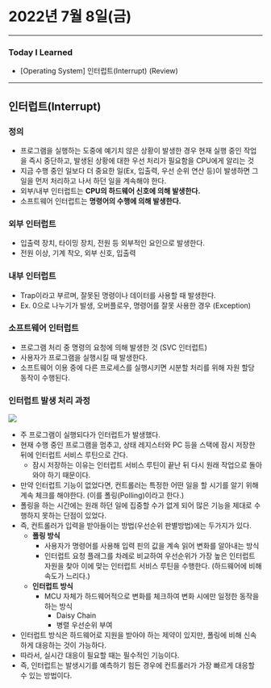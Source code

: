 # 2022년 7월 8일(금)

----

### Today I Learned

- [Operating System] 인터럽트(Interrupt) (Review)

---

## 인터럽트(Interrupt)

### 정의 

- 프로그램을 실행하는 도중에 예기치 않은 상황이 발생한 경우 현재 실행 중인 작업을 즉시 중단하고, 발생된 상황에 대한 우선 처리가 필요함을 CPU에게 알리는 것 
- 지금 수행 중인 일보다 더 중요한 일(Ex, 입출력, 우선 순위 연산 등)이 발생하면 그 일을 먼저 처리하고 나서 하던 일을 계속해야 한다.
- 외부/내부 인터럽트는 **CPU의 하드웨어 신호에 의해 발생한다.**
- 소프트웨어 인터럽트는 **명령어의 수행에 의해 발생한다.**

### 외부 인터럽트 

- 입출력 장치, 타이밍 장치, 전원 등 외부적인 요인으로 발생한다.
- 전원 이상, 기계 착오, 외부 신호, 입출력 

### 내부 인터럽트 

- Trap이라고 부르며, 잘못된 명령이나 데이터를 사용할 때 발생한다.
- Ex. 0으로 나누기가 발생, 오버플로우, 명령어를 잘못 사용한 경우 (Exception)

### 소프트웨어 인터럽트

- 프로그램 처리 중 명령의 요청에 의해 발생한 것 (SVC 인터럽트)
- 사용자가 프로그램을 실행시킬 때 발생한다.
- 소프트웨어 이용 중에 다른 프로세스를 실행시키면 시분할 처리를 위해 자원 할당 동작이 수행된다. 

### 인터럽트 발생 처리 과정 

![](https://mblogthumb-phinf.pstatic.net/20160310_124/scw0531_14575366291105WjS7_PNG/ERTRTETRE.png?type=w2)

- 주 프로그램이 실행되다가 인터럽트가 발생했다.
- 현재 수행 중인 프로그램을 멈추고, 상태 레지스터와 PC 등을 스택에 잠시 저장한 뒤에 인터럽트 서비스 루틴으로 간다. 
  - 잠시 저장하는 이유는 인터럽트 서비스 루틴이 끝난 뒤 다시 원래 작업으로 돌아와야 하기 때문이다.
- 만약 인터럽트 기능이 없었다면, 컨트롤러는 특정한 어떤 일을 할 시기를 알기 위해 계속 체크를 해야한다. (이를 폴링(Polling)이라고 한다.)
- 폴링을 하는 시간에는 원래 하던 일에 집중할 수가 없게 되어 많은 기능을 제대로 수행하지 못하는 단점이 있었다.
- 즉, 컨트롤러가 입력을 받아들이는 방법(우선순위 판별방법)에는 두가지가 있다.
  - **폴링 방식** 
    - 사용자가 명령어를 사용해 입력 핀의 값을 계속 읽어 변화를 알아내는 방식
    - 인터럽트 요청 플래그를 차례로 비교하여 우선순위가 가장 높은 인터럽트 자원을 찾아 이에 맞는 인터럽트 서비스 루틴을 수행한다. (하드웨어에 비해 속도가 느리다.)
  - **인터럽트 방식** 
    - MCU 자체가 하드웨어적으로 변화를 체크하여 변화 시에만 일정한 동작을 하는 방식
      - Daisy Chain 
      - 병렬 우선순위 부여 
- 인터럽트 방식은 하드웨어로 지원을 받아야 하는 제약이 있지만, 폴링에 비해 신속하게 대응하는 것이 가능하다. 
- 따라서, 실시간 대응이 필요할 때는 필수적인 기능이다.
- 즉, 인터럽트는 발생시기를 예측하기 힘든 경우에 컨트롤러가 가장 빠르게 대응할 수 있는 방법이다.